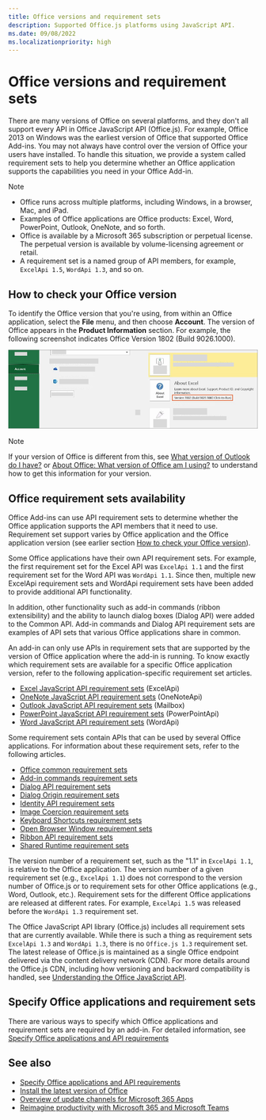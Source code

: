 ```yaml
---
title: Office versions and requirement sets
description: Supported Office.js platforms using JavaScript API.
ms.date: 09/08/2022
ms.localizationpriority: high
---
```


# Office versions and requirement sets

There are many versions of Office on several platforms, and they don't all support every API in Office JavaScript API (Office.js). For example, Office 2013 on Windows was the earliest version of Office that supported Office Add-ins. You may not always have control over the version of Office your users have installed. To handle this situation, we provide a system called requirement sets to help you determine whether an Office application supports the capabilities you need in your Office Add-in.

> [!NOTE]
>
> - Office runs across multiple platforms, including Windows, in a browser, Mac, and iPad.
> - Examples of Office applications are Office products: Excel, Word, PowerPoint, Outlook, OneNote, and so forth.
> - Office is available by a Microsoft 365 subscription or perpetual license. The perpetual version is available by volume-licensing agreement or retail.
> - A requirement set is a named group of API members, for example, `ExcelApi 1.5`, `WordApi 1.3`, and so on.

## How to check your Office version

To identify the Office version that you're using, from within an Office application, select the **File** menu, and then choose **Account**. The version of Office appears in the **Product Information** section. For example, the following screenshot indicates Office Version 1802 (Build 9026.1000).

![Checking your Office version.](../images/office-version.png)

> [!NOTE]
> If your version of Office is different from this, see [What version of Outlook do I have?](https://support.microsoft.com/office/b3a9568c-edb5-42b9-9825-d48d82b2257c) or [About Office: What version of Office am I using?](https://support.microsoft.com/topic/932788b8-a3ce-44bf-bb09-e334518b8b19) to understand how to get this information for your version.

## Office requirement sets availability

Office Add-ins can use API requirement sets to determine whether the Office application supports the API members that it need to use. Requirement set support varies by Office application and the Office application version (see earlier section [How to check your Office version](#how-to-check-your-office-version)).

Some Office applications have their own API requirement sets. For example, the first requirement set for the Excel API was `ExcelApi 1.1` and the first requirement set for the Word API was `WordApi 1.1`. Since then, multiple new ExcelApi requirement sets and WordApi requirement sets have been added to provide additional API functionality.

In addition, other functionality such as add-in commands (ribbon extensibility) and the ability to launch dialog boxes (Dialog API) were added to the Common API. Add-in commands and Dialog API requirement sets are examples of API sets that various Office applications share in common.

An add-in can only use APIs in requirement sets that are supported by the version of Office application where the add-in is running. To know exactly which requirement sets are available for a specific Office application version, refer to the following application-specific requirement set articles.

- [Excel JavaScript API requirement sets](/javascript/api/requirement-sets/excel/excel-api-requirement-sets) (ExcelApi)
- [OneNote JavaScript API requirement sets](/javascript/api/requirement-sets/onenote/onenote-api-requirement-sets) (OneNoteApi)
- [Outlook JavaScript API requirement sets](/javascript/api/requirement-sets/outlook/outlook-api-requirement-sets) (Mailbox)
- [PowerPoint JavaScript API requirement sets](/javascript/api/requirement-sets/powerpoint/powerpoint-api-requirement-sets) (PowerPointApi)
- [Word JavaScript API requirement sets](/javascript/api/requirement-sets/word/word-api-requirement-sets) (WordApi)

Some requirement sets contain APIs that can be used by several Office applications. For information about these requirement sets, refer to the following articles.

- [Office common requirement sets](/javascript/api/requirement-sets/common/office-add-in-requirement-sets)
- [Add-in commands requirement sets](/javascript/api/requirement-sets/common/add-in-commands-requirement-sets)
- [Dialog API requirement sets](/javascript/api/requirement-sets/common/dialog-api-requirement-sets)
- [Dialog Origin requirement sets](/javascript/api/requirement-sets/common/dialog-origin-requirement-sets)
- [Identity API requirement sets](/javascript/api/requirement-sets/common/identity-api-requirement-sets)
- [Image Coercion requirement sets](/javascript/api/requirement-sets/common/image-coercion-requirement-sets)
- [Keyboard Shortcuts requirement sets](/javascript/api/requirement-sets/common/keyboard-shortcuts-requirement-sets)
- [Open Browser Window requirement sets](/javascript/api/requirement-sets/common/open-browser-window-api-requirement-sets)
- [Ribbon API requirement sets](/javascript/api/requirement-sets/common/ribbon-api-requirement-sets)
- [Shared Runtime requirement sets](/javascript/api/requirement-sets/common/shared-runtime-requirement-sets)

The version number of a requirement set, such as the "1.1" in `ExcelApi 1.1`, is relative to the Office application. The version number of a given requirement set (e.g., `ExcelApi 1.1`) does not correspond to the version number of Office.js or to requirement sets for other Office applications (e.g., Word, Outlook, etc.).  Requirement sets for the different Office applications are released at different rates. For example, `ExcelApi 1.5` was released before the `WordApi 1.3` requirement set.

The Office JavaScript API library (Office.js) includes all requirement sets that are currently available. While there is such a thing as requirement sets `ExcelApi 1.3` and `WordApi 1.3`, there is no `Office.js 1.3` requirement set. The latest release of Office.js is maintained as a single Office endpoint delivered via the content delivery network (CDN). For more details around the Office.js CDN, including how versioning and backward compatibility is handled, see [Understanding the Office JavaScript API](../develop/understanding-the-javascript-api-for-office.md).

## Specify Office applications and requirement sets

There are various ways to specify which Office applications and requirement sets are required by an add-in.  For detailed information, see [Specify Office applications and API requirements](../develop/specify-office-hosts-and-api-requirements.md)

## See also

- [Specify Office applications and API requirements](../develop/specify-office-hosts-and-api-requirements.md)
- [Install the latest version of Office](../develop/install-latest-office-version.md)
- [Overview of update channels for Microsoft 365 Apps](/deployoffice/overview-of-update-channels-for-office-365-proplus)
- [Reimagine productivity with Microsoft 365 and Microsoft Teams](https://products.office.com/compare-all-microsoft-office-products?tab=2)

